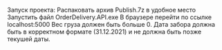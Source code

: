 Запуск проекта:
  Распаковать архив Publish.7z в удобное место
  Запустить файл OrderDelivery.API.exe
  В браузере перейти по ссылке localhost:5000
Вес груза должен быть больше 0. Дата забора должна быть в корректном формате (31.12.2021) и не должна быть позже текушей даты.
